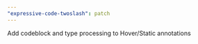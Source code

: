 ```yaml
---
"expressive-code-twoslash": patch
---
```


Add codeblock and type processing to Hover/Static annotations
